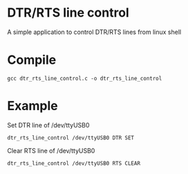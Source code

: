# DTR/RTS line control
A simple application to control DTR/RTS lines from linux shell

# Compile
```
gcc dtr_rts_line_control.c -o dtr_rts_line_control
```

# Example
Set DTR line of /dev/ttyUSB0
```
dtr_rts_line_control /dev/ttyUSB0 DTR SET
```

Clear RTS line of /dev/ttyUSB0
```
dtr_rts_line_control /dev/ttyUSB0 RTS CLEAR
```
